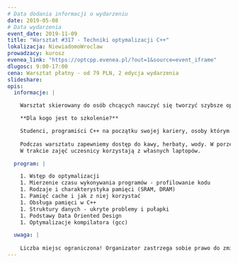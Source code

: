 ```yaml
---
# Data dodania informacji o wydarzeniu
date: 2019-05-08
# Data wydarzenia
event_date: 2019-11-09
title: "Warsztat #317 - Techniki optymalizacji C++"
lokalizacja: NiewiadomoWroclaw
prowadzacy: kurosz
evenea_link: "https://optcpp.evenea.pl/?out=1&source=event_iframe"
dlugosc: 9:00-17:00
cena: Warsztat płatny - od 79 PLN, 2 edycja wydarzenia
slideshare:
opis:
  informacje: |

    Warsztat skierowany do osób chcących nauczyć się tworzyć szybsze oprogramowanie w języku C++. Podczas spotkania nauczymy się jak analizować istniejące już aplikacje, znajdować problematyczne fragmenty kodu oraz przyspieszać działanie całego programu. Nauczymy się współpracować z kompilatorem tak, aby stał się naszym sprzymierzeńcem w walce o prędkość wykonywania kodu. Poznamy skuteczne strategie i techniki optymalizacji, które przetestujemy na praktycznych przykładach pisząc, testując i usprawniając kod na żywo podczas warsztatu. Główny nacisk położymy na świadome zarządzaniu pamięcią w programie, na redukcji kopiowania danych oraz eliminacji zbędnych operacji. Cały warsztat jest cyklem kilkunastu krótkich ćwiczeń praktycznych poprzedzonych zwięzłymi wstępami teoretycznymi. 

    **Dla kogo jest to szkolenie?**

    Studenci, programiści C++ na początku swojej kariery, osoby którym wyrażenia stos, sterta i cache (w odniesieniu do pamięci) nie mówią zbyt wiele i chciałyby zacząć świadomie z nich korzystać. Osoby ze znajomością języka C++ na poziomie podstawowym lub średnio-zaawansowanym pragnące dowiedzieć się czegoś nowego.
    
    Podczas warsztatu zapewniemy dostęp do kawy, herbaty, wody. W porze obiadowej zapewniamy pizzę w wersji mięsnej lub wegeteriańskiej.
    W trakcie zajęć uczesnicy korzystają z własnych laptopów.

  program: |

    1. Wstęp do optymalizacji
    1. Mierzenie czasu wykonywania programów - profilowanie kodu
    1. Rodzaje i charakterystyka pamięci (SRAM, DRAM)
    1. Pamięć cache i jak z niej korzystać
    1. Obsługa pamięci w C++
    1. Struktury danych - ukryte problemy i pułapki 
    1. Podstawy Data Oriented Design
    1. Optymalizacje kompilatora (gcc)

  uwaga: |
 
    Liczba miejsc ograniczona! Organizator zastrzega sobie prawo do zmiany lokalizacji wydarzenia oraz jego odwołania w przypadku niezgłoszenia się minimalnej liczby uczestników. 
---
```

